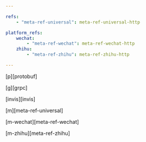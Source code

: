 ```yaml
---

refs:
    - "meta-ref-universal": meta-ref-universal-http

platform_refs:
    wechat:
        - "meta-ref-wechat": meta-ref-wechat-http
    zhihu:
        - "meta-ref-zhihu": meta-ref-zhihu-http

---
```


[p][protobuf]

[g][grpc]

[invis][invis]

[m][meta-ref-universal]

[m-wechat][meta-ref-wechat]

[m-zhihu][meta-ref-zhihu]
